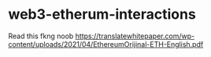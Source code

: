 # web3-etherum-interactions
Read this fkng noob https://translatewhitepaper.com/wp-content/uploads/2021/04/EthereumOrijinal-ETH-English.pdf
